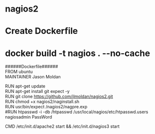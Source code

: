# nagios2<br>
# Create Dockerfile<br>
# docker build -t nagios . --no-cache<br>

######Dockerfile######<br>
FROM ubuntu<br>
MAINTAINER Jason Moldan<br>

RUN apt-get update<br>
RUN apt-get install git expect -y<br>
RUN git clone https://github.com/jlmoldan/nagios2.git<br>
RUN chmod +x nagios2/naginstall.sh<br>
RUN usr/bin/expect /nagios2/nagpre.exp <br>
#RUN  htpasswd -i -db /htpasswd /usr/local/nagios/etc/htpasswd.users nagiosadmin PassWord<br>
         
CMD /etc/init.d/apache2 start && /etc/init.d/nagios3 start<br>
